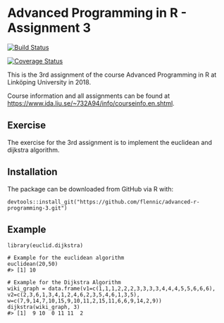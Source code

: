 # Advanced Programming in R - Assignment 3
[![Build Status](https://travis-ci.com/flennic/advanced-r-programming-3.svg?branch=master)](https://travis-ci.com/flennic/advanced-r-programming-3)

[![Coverage Status](https://img.shields.io/codecov/c/github/flennic/advanced-r-programming-3/master.svg)](https://codecov.io/github/flennic/advanced-r-programming-3?branch=master)

This is the 3rd assignment of the course Advanced Programming in R at Linköping University in 2018.

Course information and all assignments can be found at https://www.ida.liu.se/~732A94/info/courseinfo.en.shtml.

## Exercise

The exercise for the 3rd assignment is to implement the euclidean and dijkstra algorithm.


## Installation

The package can be downloaded from GitHub via R with:

```{r installation, eval = FALSE}
devtools::install_git("https://github.com/flennic/advanced-r-programming-3.git")
```

## Example
```{r example, eval = FALSE}
library(euclid.dijkstra)

# Example for the euclidean algorithm
euclidean(20,50)
#> [1] 10

# Example for the Dijkstra Algorithm
wiki_graph = data.frame(v1=c(1,1,1,2,2,2,3,3,3,3,4,4,4,5,5,6,6,6), v2=c(2,3,6,1,3,4,1,2,4,6,2,3,5,4,6,1,3,5), w=c(7,9,14,7,10,15,9,10,11,2,15,11,6,6,9,14,2,9))
dijkstra(wiki_graph, 3)
#> [1]  9 10  0 11 11  2

```


